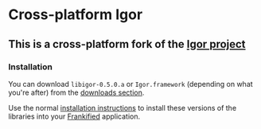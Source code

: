 # Cross-platform Igor

## This is a cross-platform fork of the [Igor project](https://github.com/dhemery/igor)

### Installation

You can download `libigor-0.5.0.a` or `Igor.framework` (depending on what you're after) from the [downloads section](https://github.com/flipsasser/igor/downloads).

Use the normal [installation instructions](https://github.com/dhemery/igor/wiki) to install these versions of the libraries into your [Frankified](http://testingwithfrank.com) application.